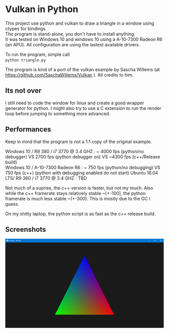 # Vulkan in Python

This project use python and vulkan to draw a triangle in a window using ctypes for bindings.  
The program is stand-alone, you don't have to install anything.  
It was tested on Windows 10 and windows 10 using a A-10-7300 Radeon R6 (an APU). All configuration are using the lastest available drivers.

To run the program, simple call  
`python triangle.py`

The program is kind of a port of the vulkan example by Sascha Willems (at <https://github.com/SaschaWillems/Vulkan> ). All credits to him.

## Its not over

I still need to code the window for linux and create a good wrapper generator for python. I might also try to use a C extension to run the render loop before jumping to something more advanced.

## Performances

Keep in mind that the program is not a 1:1 copy of the original example.

Windows 10 / R9 380 / i7 3770 @ 3.4 GHZ : ~ 4000 fps (python/no debugger) VS 2700 fps (python debugger on) VS ~4300 fps (c++/Release build)  
Windows 10 / A-10-7300 Radeon R6 : ~ 750 fps (python/no debugging) VS 750 fps (c++)  (python with debugging enabled do not start)
Ubuntu 16.04 LTS/ R9 380 / i7 3770 @ 3.4 GHZ : TBD  

Not much of a suprise, the c++ version is faster, but not my much. Also while the c++ framerate stays relatively stable ~[+-100], the python framerate
 is much less stable ~(+-300). This is mostly due to the GC I guess.  

On my shitty laptop, the python script is as fast as the c++ release build.


## Screenshots

![Alt text](/images/win.png "Image")  